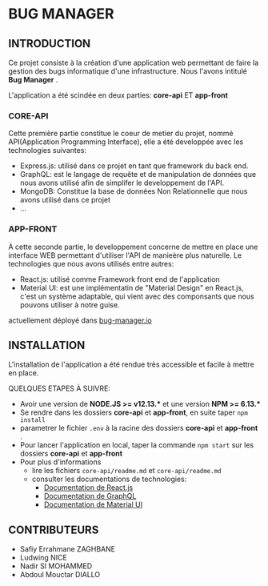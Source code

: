 # BUG MANAGER


## INTRODUCTION

Ce projet consiste à la création d'une application web permettant de faire la gestion des bugs informatique d'une infrastructure. Nous l'avons intitulé **Bug Manager** .

L'application a été scindée en deux parties: **core-api** ET **app-front**


### CORE-API
Cette première partie constitue le coeur de metier du projet, nommé API(Application Programming Interface), elle a été developpée avec les technologies suivantes:
- Express.js: utilisé dans ce projet en tant que framework du back end.
- GraphQL: est le langage de requête et de manipulation de données que nous avons utilisé afin de simplifer le developpement de l'API.
- MongoDB: Constitue la base de données Non Relationnelle que nous avons utilisé dans ce projet
- ...

### APP-FRONT
À cette seconde partie, le developpement concerne de mettre en place une interface WEB permettant d'utiliser l'API de manieère plus naturelle. Le technologies que nous avons utilisés entre autres:
- React.js: utilisé comme Framework front end de l'application
- Material UI: est une implémentatin de "Material Design" en React.js, c'est un système adaptable, qui vient avec des componsants que nous pouvons utiliser à notre guise. 

actuellement déployé dans [bug-manager.io](https://bug-manager-e2e19.firebaseapp.com/)

## INSTALLATION

L'installation de l'application a été rendue très accessible et facile à mettre en place.

QUELQUES ETAPES À SUIVRE:

- Avoir une version de **NODE.JS >= v12.13.\*** et une version **NPM >= 6.13.\***
- Se rendre dans les dossiers **core-api** et **app-front**, en suite taper `npm install`
- parametrer le fichier `.env` à la racine des dossiers **core-api** et **app-front** .
- Pour lancer l'application en local, taper la commande `npm start` sur les dossiers **core-api** et **app-front**
- Pour plus d'informations
    - lire les fichiers `core-api/readme.md` et `core-api/readme.md` 
    - consulter les documentations de technologies:
        - [Documentation de React.js](https://reactjs.org/docs/getting-started.html)
        - [Documentation de GraphQL](https://graphql.org/graphql-js/)
        - [Documentation de Material UI](https://material-ui.com/)

## CONTRIBUTEURS
- Safiy Errahmane ZAGHBANE
- Ludwing NICE
- Nadir SI MOHAMMED
- Abdoul Mouctar DIALLO